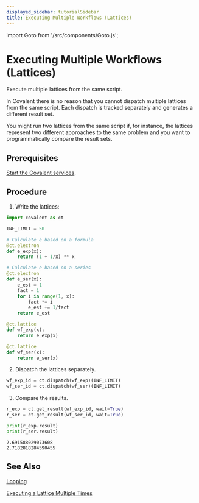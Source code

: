```yaml
---
displayed_sidebar: tutorialSidebar
title: Executing Multiple Workflows (Lattices)
---
```


import Goto from '/src/components/Goto.js';

# Executing Multiple Workflows (Lattices) <Goto link="https://github.com/AgnostiqHQ/covalent/blob/develop/doc/source/how_to/execution/execute_multiple_lattices.ipynb" />

Execute multiple lattices from the same script.

In Covalent there is no reason that you cannot dispatch multiple lattices from the same script. Each dispatch is tracked separately and generates a different result set.

You might run two lattices from the same script if, for instance, the lattices represent two different approaches to the same problem and you want to programmatically compare the result sets.

## Prerequisites

[Start the Covalent services](/docs/user-documentation/how-to/execution/covalent-cli).

## Procedure

1. Write the lattices:

```python
import covalent as ct

INF_LIMIT = 50

# Calculate e based on a formula
@ct.electron
def e_exp(x):
    return (1 + 1/x) ** x

# Calculate e based on a series
@ct.electron
def e_ser(x):
    e_est = 1
    fact = 1
    for i in range(1, x):
        fact *= i
        e_est += 1/fact
    return e_est

@ct.lattice
def wf_exp(x):
    return e_exp(x)

@ct.lattice
def wf_ser(x):
    return e_ser(x)
```

2. Dispatch the lattices separately.

```python
wf_exp_id = ct.dispatch(wf_exp)(INF_LIMIT)
wf_ser_id = ct.dispatch(wf_ser)(INF_LIMIT)
```

3. Compare the results.

```python
r_exp = ct.get_result(wf_exp_id, wait=True)
r_ser = ct.get_result(wf_ser_id, wait=True)

print(r_exp.result)
print(r_ser.result)
```

    2.691588029073608
    2.7182818284590455

## See Also

[Looping](/docs/user-documentation/how-to/looping)

[Executing a Lattice Multiple Times](/docs/user-documentation/how-to/execution/execute-lattice-multiple-times)
